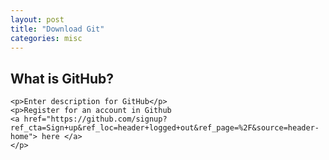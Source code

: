 ```yaml
---
layout: post
title: "Download Git"
categories: misc
---
```

<html> 
  <body>
    <h2>What is GitHub?</h2>
    
    
    
    
    
    
    <p>Enter description for GitHub</p>
    <p>Register for an account in Github
    <a href="https://github.com/signup?ref_cta=Sign+up&ref_loc=header+logged+out&ref_page=%2F&source=header-home"> here </a>
    </p>
  </body>
</html>
                                            
